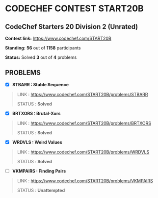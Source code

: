 # CODECHEF CONTEST START20B

## CodeChef Starters 20 Division 2 (Unrated)

**Contest link:** https://www.codechef.com/START20B

**Standing:** **56** out of **1158** participants

**Status:** Solved **3** out of **4** problems

## PROBLEMS

- [x] **STBARR : Stable Sequence**

> LINK : https://www.codechef.com/START20B/problems/STBARR
>
>STATUS : **Solved**

- [x] **BRTXORS : Brutal-Xors**

> LINK : https://www.codechef.com/START20B/problems/BRTXORS
>
>STATUS : **Solved**

- [x] **WRDVLS : Weird Values**

> LINK : https://www.codechef.com/START20B/problems/WRDVLS
>
>STATUS : **Solved**

- [ ] **VKMPAIRS : Finding Pairs**

> LINK : https://www.codechef.com/START20B/problems/VKMPAIRS
>
>STATUS : **Unattempted**

